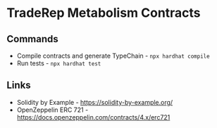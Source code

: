# TradeRep Metabolism Contracts

## Commands

- Compile contracts and generate TypeChain - `npx hardhat compile`
- Run tests - `npx hardhat test`

## Links

- Solidity by Example - https://solidity-by-example.org/
- OpenZeppelin ERC 721 - https://docs.openzeppelin.com/contracts/4.x/erc721
